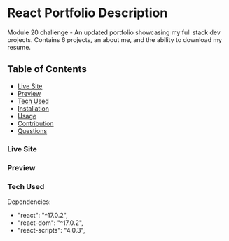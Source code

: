 # React Portfolio Description
Module 20 challenge - An updated portfolio showcasing my full stack dev projects. Contains 6 projects, an about me, and the ability to download my resume.

## Table of Contents
- [Live Site](#live-site)
- [Preview](#preview)
- [Tech Used](#tech-used)
- [Installation](#installation)
- [Usage](#usage)
- [Contribution](#contribution)
- [Questions](#questions)

### Live Site



### Preview 




### Tech Used

Dependencies: 
- "react": "^17.0.2",
- "react-dom": "^17.0.2",
- "react-scripts": "4.0.3",
